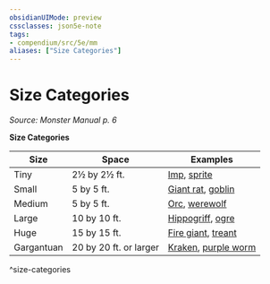 ```yaml
---
obsidianUIMode: preview
cssclasses: json5e-note
tags:
- compendium/src/5e/mm
aliases: ["Size Categories"]
---
```

# Size Categories
*Source: Monster Manual p. 6* 

**Size Categories**

| Size | Space | Examples |
|------|-------|----------|
| Tiny | 2½ by 2½ ft. | [Imp](imp.md), [sprite](sprite.md) |
| Small | 5 by 5 ft. | [Giant rat](giant-rat.md), [goblin](goblin.md) |
| Medium | 5 by 5 ft. | [Orc](orc.md), [werewolf](werewolf.md) |
| Large | 10 by 10 ft. | [Hippogriff](hippogriff.md), [ogre](ogre.md) |
| Huge | 15 by 15 ft. | [Fire giant](fire-giant.md), [treant](treant.md) |
| Gargantuan | 20 by 20 ft. or larger | [Kraken](z_published%20files/2.%20Mechanics/compendium/bestiary/monstrosity/kraken.md), [purple worm](purple-worm.md) |
^size-categories